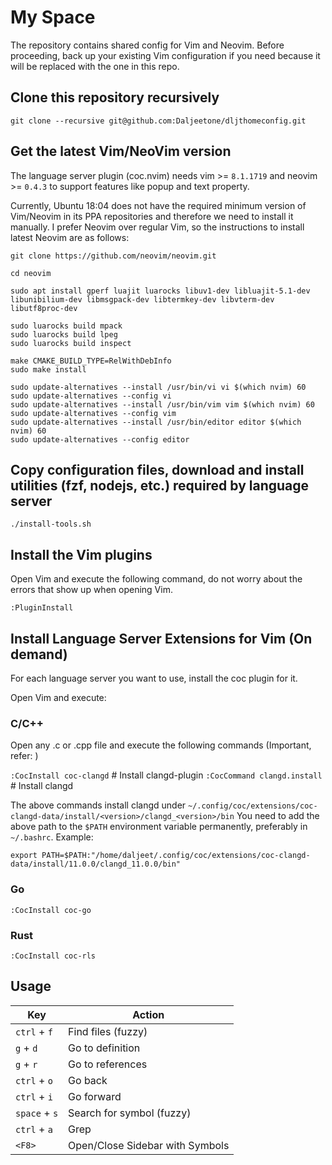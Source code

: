 # My Space

The repository contains shared config for Vim and Neovim.
Before proceeding, back up your existing Vim configuration if you need because it will be replaced with the one in this repo.

## Clone this repository recursively

```
git clone --recursive git@github.com:Daljeetone/dljthomeconfig.git
```

## Get the latest Vim/NeoVim version

The language server plugin (coc.nvim) needs vim >= `8.1.1719` and neovim >= `0.4.3` to support features like popup and text property.

Currently, Ubuntu 18:04 does not have the required minimum version of Vim/Neovim in its PPA repositories and therefore we need to install it manually. I prefer Neovim over regular Vim, so the instructions to install latest Neovim are as follows:

```
git clone https://github.com/neovim/neovim.git

cd neovim

sudo apt install gperf luajit luarocks libuv1-dev libluajit-5.1-dev libunibilium-dev libmsgpack-dev libtermkey-dev libvterm-dev libutf8proc-dev

sudo luarocks build mpack
sudo luarocks build lpeg
sudo luarocks build inspect

make CMAKE_BUILD_TYPE=RelWithDebInfo
sudo make install

sudo update-alternatives --install /usr/bin/vi vi $(which nvim) 60
sudo update-alternatives --config vi
sudo update-alternatives --install /usr/bin/vim vim $(which nvim) 60
sudo update-alternatives --config vim
sudo update-alternatives --install /usr/bin/editor editor $(which nvim) 60
sudo update-alternatives --config editor
```

## Copy configuration files, download and install utilities (fzf, nodejs, etc.) required by language server

```
./install-tools.sh
```

## Install the Vim plugins

Open Vim and execute the following command, do not worry about the errors that show up when opening Vim.
```
:PluginInstall
```

## Install Language Server Extensions for Vim (On demand)

For each language server you want to use, install the coc plugin for it.

Open Vim and execute:

### C/C++

Open any .c or .cpp file and execute the following commands (Important, refer: [](https://github.com/clangd/coc-clangd/issues/61))

`:CocInstall coc-clangd`  # Install clangd-plugin
`:CocCommand clangd.install`  # Install clangd

The above commands install clangd under `~/.config/coc/extensions/coc-clangd-data/install/<version>/clangd_<version>/bin`
You need to add the above path to the `$PATH` environment variable permanently, preferably in `~/.bashrc`.
Example:
```
export PATH=$PATH:"/home/daljeet/.config/coc/extensions/coc-clangd-data/install/11.0.0/clangd_11.0.0/bin"
```

### Go
`:CocInstall coc-go`

### Rust
`:CocInstall coc-rls`

## Usage

| Key | Action |
| ---------- | ---------- |
| `ctrl` + `f` | Find files (fuzzy) |
| `g` + `d` | Go to definition |
| `g` + `r` | Go to references |
| `ctrl` + `o` | Go back |
| `ctrl` + `i` | Go forward |
| `space` + `s` | Search for symbol (fuzzy) |
| `ctrl` + `a` | Grep |
| `<F8>` | Open/Close Sidebar with Symbols |

